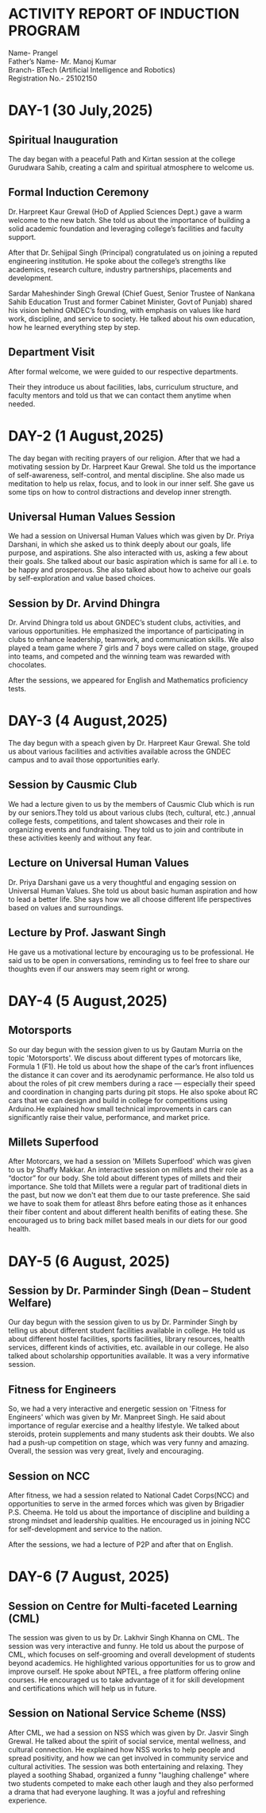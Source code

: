 # ACTIVITY REPORT OF INDUCTION PROGRAM
Name- Prangel  
Father’s Name- Mr. Manoj Kumar  
Branch- BTech (Artificial Intelligence and Robotics)  
Registration No.- 25102150


# DAY-1 (30 July,2025)
## Spiritual Inauguration
The day began with a peaceful Path and Kirtan session at the college Gurudwara Sahib, creating a calm and spiritual atmosphere to welcome us.
## Formal Induction Ceremony
Dr. Harpreet Kaur Grewal (HoD of Applied Sciences Dept.) gave a warm welcome to the new batch. She told us about the importance of building a solid academic foundation and leveraging college’s facilities and faculty support.


After that Dr. Sehijpal Singh (Principal) congratulated us on joining a reputed engineering institution. He spoke about the college’s strengths like academics, research culture, industry partnerships, placements and development.


Sardar Maheshinder Singh Grewal (Chief Guest, Senior Trustee of Nankana Sahib Education Trust and former Cabinet Minister, Govt of Punjab) shared his vision behind GNDEC’s founding, with emphasis on values like hard work, discipline, and service to society. He talked about his own education, how he learned everything step by step.
## Department Visit
After formal welcome, we were guided to our respective departments.


Their they introduce us about facilities, labs, curriculum structure, and faculty mentors and told us that we can contact them anytime when needed.

# DAY-2 (1 August,2025)
The day began with reciting prayers of our religion. After that we had a motivating session by Dr. Harpreet Kaur Grewal. She told us the importance of self-awareness, self-control, and mental discipline. She also made us meditation to help us relax, focus, and to look in our inner self. She gave us some tips on how to control distractions and develop inner strength.

## Universal Human Values Session
We had a session on Universal Human Values which was given by Dr. Priya Darshani, in which she asked us to think deeply about our goals, life purpose, and aspirations. She also interacted with us, asking a few about their goals. She talked about our basic aspiration which is same for all i.e. to be happy and prosperous. She also talked about how to acheive our goals by self-exploration and value based choices.

## Session by Dr. Arvind Dhingra
Dr. Arvind Dhingra told us about GNDEC’s student clubs, activities, and various opportunities. He emphasized the importance of participating in clubs to enhance leadership, teamwork, and communication skills. We also played a team game where 7 girls and 7 boys were called on stage, grouped into teams, and competed and the winning team was rewarded with chocolates.


After the sessions, we appeared for English and Mathematics proficiency tests.

# DAY-3 (4 August,2025)
The day begun with a speach given by Dr. Harpreet Kaur Grewal. She told us about various facilities and activities available across the GNDEC campus and to avail those opportunities early.

## Session by Causmic Club
We had a lecture given to us by the members of Causmic Club which is run by our seniors.They told us about various clubs (tech, cultural, etc.) ,annual college fests, competitions, and talent showcases and their role in organizing events and fundraising. They told us to join and contribute in these activities keenly and without any fear.

## Lecture on Universal Human Values
Dr. Priya Darshani gave us a very thoughtful and engaging session on Universal Human Values. She told us about basic human aspiration and how to lead a better life. She says how we all choose different life perspectives based on values and surroundings.

## Lecture by Prof. Jaswant Singh
He gave us a motivational lecture by encouraging us to be professional. He said us to be open in conversations, reminding us to feel free to share our thoughts even if our answers may seem right or wrong.


# DAY-4 (5 August,2025)
## Motorsports
So our day begun with the session given to us by Gautam Murria on the topic 'Motorsports'. We discuss about different types of motorcars like, Formula 1 (F1). He told us about how the shape of the car’s front influences the distance it can cover and its aerodynamic performance. He also told us about the roles of pit crew members during a race — especially their speed and coordination in changing parts during pit stops. He also spoke about RC cars that we can design and build in college for competitions using Arduino.He explained how small technical improvements in cars can significantly raise their value, performance, and market price.

## Millets Superfood
After Motorcars, we had a session on 'Millets Superfood' which was given to us by Shaffy Makkar. An interactive session on millets and their role as a “doctor” for our body. She told about different types of millets and their importance. She told that Millets were a regular part of traditional diets in the past, but now we don't eat them due to our taste preference. She said we have to soak them for atleast 8hrs before eating those as it enhances their fiber content and about different health benifits of eating these. She encouraged us to bring back millet based meals in our diets for our good health.


# DAY-5 (6 August, 2025)
## Session by Dr. Parminder Singh (Dean – Student Welfare)
Our day begun with the session given to us by Dr. Parminder Singh by telling us about different student facilities available in college. He told us about different hostel facilities, sports facilities, library resources, health services, different kinds of activities, etc. available in our college. He also talked about scholarship opportunities available. It was a very informative session.

## Fitness for Engineers
So, we had a very interactive and energetic session on 'Fitness for Engineers' which was given by Mr. Manpreet Singh. He said about importance of regular exercise and a healthy lifestyle. We talked about steroids, protein supplements and many students ask their doubts. We also had a push-up competition on stage, which was very funny and amazing. Overall, the session was very great, lively and encouraging.

## Session on NCC
After fitness, we had a session related to National Cadet Corps(NCC) and opportunities to serve in the armed forces which was given by Brigadier P.S. Cheema. He told us about the importance of discipline and building a strong mindset and leadership qualities. He encouraged us in joining NCC for self-development and service to the nation.


After the sessions, we had a lecture of P2P and after that on English.

# DAY-6 (7 August, 2025)
## Session on Centre for Multi-faceted Learning (CML)
The session was given to us by Dr. Lakhvir Singh Khanna on CML. The session was very interactive and funny. He told us about the purpose of CML, which focuses on self-grooming and overall development of students beyond academics. He highlighted various opportunities for us to grow and improve ourself. He spoke about NPTEL, a free platform offering online courses. He encouraged us to take advantage of it for skill development and certifications which will help us in future.

## Session on National Service Scheme (NSS)
After CML, we had a session on NSS which was given by Dr. Jasvir Singh Grewal. He talked about the spirit of social service, mental wellness, and cultural connection. He explained how NSS works to help people and spread positivity, and how we can get involved in community service and cultural activities. The session was both entertaining and relaxing. They played a soothing Shabad, organized a funny "laughing challenge" where two students competed to make each other laugh and they also performed a drama that had everyone laughing. It was a joyful and refreshing experience.

